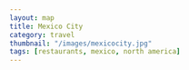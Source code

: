 ```yaml
---
layout: map
title: Mexico City
category: travel
thumbnail: "/images/mexicocity.jpg"
tags: [restaurants, mexico, north america]
---
```

<html>
  <head>
    <style>
       #map {
        height: 400px;
        width: 100%;
       }
    </style>
  </head>
  <body>
    <div id="map"></div>
    <script>
      function initMap() {
         var pujol = {lat: 19.433636, lng: -99.185466};
         var julesbasement = {lat: 19.4305983, lng: -99.1983094};
         var yuban = {lat: 19.4188352, lng: -99.1662856};
         var romitacomedor = {lat: 19.4190907, lng: -99.1591261};
         var limosneros = {lat: 19.4360717, lng: -99.1399995};
         var elbajio = {lat: 19.4274398, lng: -99.2313077};
         var tamalesemporio = {lat: 19.4413154, lng: -99.1662029};
         var laclandestina = {lat: 19.416185, lng: -99.1713497};
         
         var map = new google.maps.Map(document.getElementById('map'), {
          zoom: 13,
          center: pujol
          styles: [{
            "featureType": "water",
            "elementType": "geometry",
            "stylers": [
            {
                "color": "#e9e9e9"
            },
            {
                "lightness": 17
            }
        ]
    },
    {
        "featureType": "landscape",
        "elementType": "geometry",
        "stylers": [
            {
                "color": "#f5f5f5"
            },
            {
                "lightness": 20
            }
        ]
    },
    {
        "featureType": "road.highway",
        "elementType": "geometry.fill",
        "stylers": [
            {
                "color": "#ffffff"
            },
            {
                "lightness": 17
            }
        ]
    },
    {
        "featureType": "road.highway",
        "elementType": "geometry.stroke",
        "stylers": [
            {
                "color": "#ffffff"
            },
            {
                "lightness": 29
            },
            {
                "weight": 0.2
            }
        ]
    },
    {
        "featureType": "road.arterial",
        "elementType": "geometry",
        "stylers": [
            {
                "color": "#ffffff"
            },
            {
                "lightness": 18
            }
        ]
    },
    {
        "featureType": "road.local",
        "elementType": "geometry",
        "stylers": [
            {
                "color": "#ffffff"
            },
            {
                "lightness": 16
            }
        ]
    },
    {
        "featureType": "poi",
        "elementType": "geometry",
        "stylers": [
            {
                "color": "#f5f5f5"
            },
            {
                "lightness": 21
            }
        ]
    },
    {
        "featureType": "poi.park",
        "elementType": "geometry",
        "stylers": [
            {
                "color": "#dedede"
            },
            {
                "lightness": 21
            }
        ]
    },
    {
        "elementType": "labels.text.stroke",
        "stylers": [
            {
                "visibility": "on"
            },
            {
                "color": "#ffffff"
            },
            {
                "lightness": 16
            }
        ]
    },
    {
        "elementType": "labels.text.fill",
        "stylers": [
            {
                "saturation": 36
            },
            {
                "color": "#333333"
            },
            {
                "lightness": 40
            }
        ]
    },
    {
        "elementType": "labels.icon",
        "stylers": [
            {
                "visibility": "off"
            }
        ]
    },
    {
        "featureType": "transit",
        "elementType": "geometry",
        "stylers": [
            {
                "color": "#f2f2f2"
            },
            {
                "lightness": 19
            }
        ]
    },
    {
        "featureType": "administrative",
        "elementType": "geometry.fill",
        "stylers": [
            {
                "color": "#fefefe"
            },
            {
                "lightness": 20
            }
        ]
    },
    {
        "featureType": "administrative",
        "elementType": "geometry.stroke",
        "stylers": [
            {
                "color": "#fefefe"
            },
            {
                "lightness": 17
            },
            {
                "weight": 1.2
            }
        ]
    }
]
        });
        
         var contentString = '<div id="content">'+
            '<div id="siteNotice">'+
            '</div>'+
            '<h1 id="firstHeading" class="firstHeading">Pujol</h1>'+
            '<div id="bodyContent">'+
            'Calle Francisco Petrarca 254, Miguel Hidalgo, Polanco, 11570 Ciudad de México, CDMX, Mexico'+
            '<a href="https://www.opentable.com.mx/restaurant/profile/3542?ref=16420">Reservations</a>'+
            '</div>'+
            '</div>';
            
        var infowindow = new google.maps.InfoWindow({
          content: contentString
          });
        
        marker = new google.maps.Marker({
           position: pujol,
           map: map
        });
        marker.addListener('click', function() {
            infowindow.open(map, marker);
        });
         
        var marker = new google.maps.Marker({
          position: elbajio,
          map: map
        });
        
        var marker = new google.maps.Marker({
          position: tamalesemporio,
          map: map
        }); 
         var marker = new google.maps.Marker({
           position: julesbasement,
           map: map
         });
         var marker = new google.maps.Marker({
           position: yuban,
           map: map
         });
         var marker = new google.maps.Marker({
           position: limosneros,
           map: map
         });
          var marker = new google.maps.Marker({
           position: romitacomedor,
           map: map
        });
      }
    </script>
    <script async defer
    src="https://maps.googleapis.com/maps/api/js?key=AIzaSyBjiDtJdMbIB54fTQAPJV7bljadWrv0Jww&callback=initMap">
    </script>
  </body>
</html>
